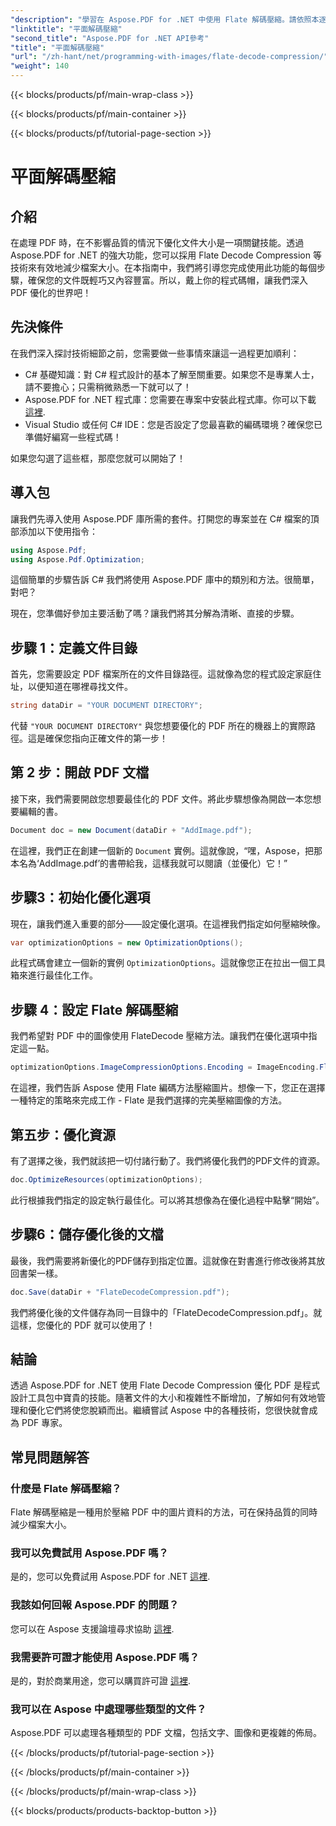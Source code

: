 ```yaml
---
"description": "學習在 Aspose.PDF for .NET 中使用 Flate 解碼壓縮。請依照本逐步指南有效優化 PDF 檔案大小。"
"linktitle": "平面解碼壓縮"
"second_title": "Aspose.PDF for .NET API參考"
"title": "平面解碼壓縮"
"url": "/zh-hant/net/programming-with-images/flate-decode-compression/"
"weight": 140
---
```


{{< blocks/products/pf/main-wrap-class >}}

{{< blocks/products/pf/main-container >}}

{{< blocks/products/pf/tutorial-page-section >}}

# 平面解碼壓縮

## 介紹

在處理 PDF 時，在不影響品質的情況下優化文件大小是一項關鍵技能。透過 Aspose.PDF for .NET 的強大功能，您可以採用 Flate Decode Compression 等技術來有效地減少檔案大小。在本指南中，我們將引導您完成使用此功能的每個步驟，確保您的文件既輕巧又內容豐富。所以，戴上你的程式碼帽，讓我們深入 PDF 優化的世界吧！

## 先決條件

在我們深入探討技術細節之前，您需要做一些事情來讓這一過程更加順利：

- C# 基礎知識：對 C# 程式設計的基本了解至關重要。如果您不是專業人士，請不要擔心；只需稍微熟悉一下就可以了！
- Aspose.PDF for .NET 程式庫：您需要在專案中安裝此程式庫。你可以下載 [這裡](https://releases。aspose.com/pdf/net/).
- Visual Studio 或任何 C# IDE：您是否設定了您最喜歡的編碼環境？確保您已準備好編寫一些程式碼！

如果您勾選了這些框，那麼您就可以開始了！

## 導入包

讓我們先導入使用 Aspose.PDF 庫所需的套件。打開您的專案並在 C# 檔案的頂部添加以下使用指令：

```csharp
using Aspose.Pdf;
using Aspose.Pdf.Optimization;
```

這個簡單的步驟告訴 C# 我們將使用 Aspose.PDF 庫中的類別和方法。很簡單，對吧？

現在，您準備好參加主要活動了嗎？讓我們將其分解為清晰、直接的步驟。

## 步驟 1：定義文件目錄

首先，您需要設定 PDF 檔案所在的文件目錄路徑。這就像為您的程式設定家庭住址，以便知道在哪裡尋找文件。

```csharp
string dataDir = "YOUR DOCUMENT DIRECTORY";
```
代替 `"YOUR DOCUMENT DIRECTORY"` 與您想要優化的 PDF 所在的機器上的實際路徑。這是確保您指向正確文件的第一步！

## 第 2 步：開啟 PDF 文檔

接下來，我們需要開啟您想要最佳化的 PDF 文件。將此步驟想像為開啟一本您想要編輯的書。

```csharp
Document doc = new Document(dataDir + "AddImage.pdf");
```
在這裡，我們正在創建一個新的 `Document` 實例。這就像說，“嘿，Aspose，把那本名為‘AddImage.pdf’的書帶給我，這樣我就可以閱讀（並優化）它！”

## 步驟3：初始化優化選項

現在，讓我們進入重要的部分——設定優化選項。在這裡我們指定如何壓縮映像。

```csharp
var optimizationOptions = new OptimizationOptions();
```
此程式碼會建立一個新的實例 `OptimizationOptions`。這就像您正在拉出一個工具箱來進行最佳化工作。

## 步驟 4：設定 Flate 解碼壓縮

我們希望對 PDF 中的圖像使用 FlateDecode 壓縮方法。讓我們在優化選項中指定這一點。

```csharp
optimizationOptions.ImageCompressionOptions.Encoding = ImageEncoding.Flate;
```
在這裡，我們告訴 Aspose 使用 Flate 編碼方法壓縮圖片。想像一下，您正在選擇一種特定的策略來完成工作 - Flate 是我們選擇的完美壓縮圖像的方法。

## 第五步：優化資源

有了選擇之後，我們就該把一切付諸行動了。我們將優化我們的PDF文件的資源。

```csharp
doc.OptimizeResources(optimizationOptions);
```
此行根據我們指定的設定執行最佳化。可以將其想像為在優化過程中點擊“開始”。

## 步驟6：儲存優化後的文檔

最後，我們需要將新優化的PDF儲存到指定位置。這就像在對書進行修改後將其放回書架一樣。

```csharp
doc.Save(dataDir + "FlateDecodeCompression.pdf");
```
我們將優化後的文件儲存為同一目錄中的「FlateDecodeCompression.pdf」。就這樣，您優化的 PDF 就可以使用了！

## 結論

透過 Aspose.PDF for .NET 使用 Flate Decode Compression 優化 PDF 是程式設計工具包中寶貴的技能。隨著文件的大小和複雜性不斷增加，了解如何有效地管理和優化它們將使您脫穎而出。繼續嘗試 Aspose 中的各種技術，您很快就會成為 PDF 專家。

## 常見問題解答

### 什麼是 Flate 解碼壓縮？  
Flate 解碼壓縮是一種用於壓縮 PDF 中的圖片資料的方法，可在保持品質的同時減少檔案大小。

### 我可以免費試用 Aspose.PDF 嗎？  
是的，您可以免費試用 Aspose.PDF for .NET [這裡](https://releases。aspose.com/).

### 我該如何回報 Aspose.PDF 的問題？  
您可以在 Aspose 支援論壇尋求協助 [這裡](https://forum。aspose.com/c/pdf/10).

### 我需要許可證才能使用 Aspose.PDF 嗎？  
是的，對於商業用途，您可以購買許可證 [這裡](https://purchase。aspose.com/buy).

### 我可以在 Aspose 中處理哪些類型的文件？  
Aspose.PDF 可以處理各種類型的 PDF 文檔，包括文字、圖像和更複雜的佈局。

{{< /blocks/products/pf/tutorial-page-section >}}

{{< /blocks/products/pf/main-container >}}

{{< /blocks/products/pf/main-wrap-class >}}

{{< blocks/products/products-backtop-button >}}